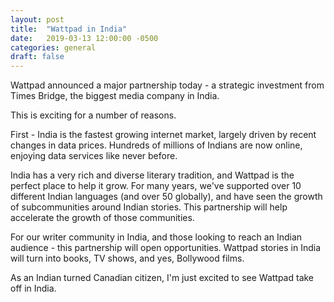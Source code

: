 ```yaml
---
layout: post
title:  "Wattpad in India"
date:   2019-03-13 12:00:00 -0500
categories: general
draft: false
---
```


Wattpad announced a major partnership today - a strategic investment from Times Bridge, the biggest media company in India. 

This is exciting for a number of reasons.

First - India is the fastest growing internet market, largely driven by recent changes in data prices. Hundreds of millions of Indians are now online, enjoying data services like never before.

India has a very rich and diverse literary tradition, and Wattpad is the perfect place to help it grow. For many years, we've supported over 10 different Indian languages (and over 50 globally), and have seen the growth of subcommunities around Indian stories. This partnership will help accelerate the growth of those communities. 

For our writer community in India, and those looking to reach an Indian audience - this partnership will open opportunities. Wattpad stories in India will turn into books, TV shows, and yes, Bollywood films.

As an Indian turned Canadian citizen, I'm just excited to see Wattpad take off in India.